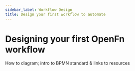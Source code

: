 ```yaml
---
sidebar_label: Workflow Design
title: Design your first workflow to automate
---
```


# Designing your first OpenFn workflow
How to diagram; intro to BPMN standard & links to resources
